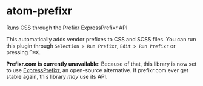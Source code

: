 atom-prefixr
============

Runs CSS through the ~~Prefixr~~ ExpressPrefixr API

This automatically adds vendor prefixes to CSS and SCSS files. You can run
this plugin through `Selection > Run Prefixr`, `Edit > Run Prefixr` or pressing
<kbd>^⌘X</kbd>.

**Prefixr.com is currently unavailable**: Because of that, this library is now
set to use [ExpressPrefixr](victorgama/express-prefixr), an open-source alternative.
If prefixr.com ever get stable again, this library *may* use its API.
